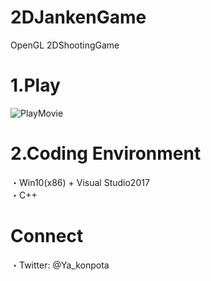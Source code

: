 # 2DJankenGame
OpenGL 2DShootingGame

# 1.Play
![PlayMovie](https://github.com/Ya-kon/2DJankenGame/blob/master/images/2DJankenGame_Image.gif)

# 2.Coding Environment
・Win10(x86) + Visual Studio2017  
・C++

# Connect
・Twitter: @Ya_konpota
